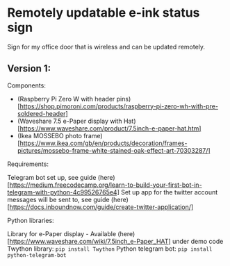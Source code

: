 # Remotely updatable e-ink status sign

Sign for my office door that is wireless and can be updated remotely.

## Version 1:

Components:

* (Raspberry Pi Zero W with header pins)[https://shop.pimoroni.com/products/raspberry-pi-zero-wh-with-pre-soldered-header]
* (Waveshare 7.5 e-Paper display with Hat)[https://www.waveshare.com/product/7.5inch-e-paper-hat.htm]
* (Ikea MOSSEBO photo frame)[https://www.ikea.com/gb/en/products/decoration/frames-pictures/mossebo-frame-white-stained-oak-effect-art-70303287/]

Requirements:

Telegram bot set up, see guide (here)[https://medium.freecodecamp.org/learn-to-build-your-first-bot-in-telegram-with-python-4c99526765e4]
Set up app for the twitter account messages will be sent to, see guide (here)[https://docs.inboundnow.com/guide/create-twitter-application/]

Python libraries:

Library for e-Paper display - Available (here)[https://www.waveshare.com/wiki/7.5inch_e-Paper_HAT] under demo code
Twython library: `pip install Twython`
Python telegram bot: `pip install python-telegram-bot`

